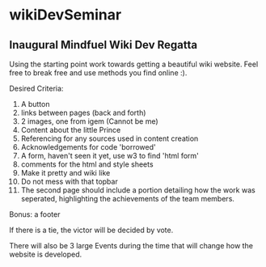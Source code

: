 # wikiDevSeminar


## Inaugural Mindfuel Wiki Dev Regatta

Using the starting point work towards getting a beautiful wiki website. Feel free to break free and use methods you find online :).

Desired Criteria:
1. A button
2. links between pages (back and forth)
3. 2 images, one from igem (Cannot be me)
4. Content about the little Prince
5. Referencing for any sources used in content creation
6. Acknowledgements for code 'borrowed'
7. A form, haven't seen it yet, use w3 to find 'html form'
8. comments for the html and style sheets
9. Make it pretty and wiki like
10. Do not mess with that topbar
11. The second page should include a portion detailing how the work was seperated, highlighting the achievements of the team members.

Bonus: a footer


If there is a tie, the victor will be decided by vote.


There will also be 3 large Events during the time that will change how the website is developed.
